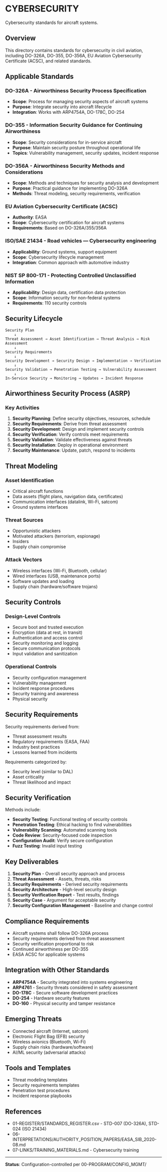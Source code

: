 # CYBERSECURITY

Cybersecurity standards for aircraft systems.

## Overview

This directory contains standards for cybersecurity in civil aviation, including DO-326A, DO-355, DO-356A, EU Aviation Cybersecurity Certificate (ACSC), and related standards.

## Applicable Standards

### DO-326A - Airworthiness Security Process Specification
- **Scope**: Process for managing security aspects of aircraft systems
- **Purpose**: Integrate security into aircraft lifecycle
- **Integration**: Works with ARP4754A, DO-178C, DO-254

### DO-355 - Information Security Guidance for Continuing Airworthiness
- **Scope**: Security considerations for in-service aircraft
- **Purpose**: Maintain security posture throughout operational life
- **Topics**: Vulnerability management, security updates, incident response

### DO-356A - Airworthiness Security Methods and Considerations
- **Scope**: Methods and techniques for security analysis and development
- **Purpose**: Practical guidance for implementing DO-326A
- **Methods**: Threat modeling, security requirements, verification

### EU Aviation Cybersecurity Certificate (ACSC)
- **Authority**: EASA
- **Scope**: Cybersecurity certification for aircraft systems
- **Requirements**: Based on DO-326A/355/356A

### ISO/SAE 21434 - Road vehicles — Cybersecurity engineering
- **Applicability**: Ground systems, support equipment
- **Scope**: Cybersecurity lifecycle management
- **Integration**: Common approach with automotive industry

### NIST SP 800-171 - Protecting Controlled Unclassified Information
- **Applicability**: Design data, certification data protection
- **Scope**: Information security for non-federal systems
- **Requirements**: 110 security controls

## Security Lifecycle

```
Security Plan
    ↓
Threat Assessment → Asset Identification → Threat Analysis → Risk Assessment
    ↓
Security Requirements
    ↓
Security Development → Security Design → Implementation → Verification
    ↓
Security Validation → Penetration Testing → Vulnerability Assessment
    ↓
In-Service Security → Monitoring → Updates → Incident Response
```

## Airworthiness Security Process (ASRP)

### Key Activities
1. **Security Planning**: Define security objectives, resources, schedule
2. **Security Requirements**: Derive from threat assessment
3. **Security Development**: Design and implement security controls
4. **Security Verification**: Verify controls meet requirements
5. **Security Validation**: Validate effectiveness against threats
6. **Security Installation**: Deploy in operational environment
7. **Security Maintenance**: Update, patch, respond to incidents

## Threat Modeling

### Asset Identification
- Critical aircraft functions
- Data assets (flight plans, navigation data, certificates)
- Communication interfaces (datalink, Wi-Fi, satcom)
- Ground systems interfaces

### Threat Sources
- Opportunistic attackers
- Motivated attackers (terrorism, espionage)
- Insiders
- Supply chain compromise

### Attack Vectors
- Wireless interfaces (Wi-Fi, Bluetooth, cellular)
- Wired interfaces (USB, maintenance ports)
- Software updates and loading
- Supply chain (hardware/software trojans)

## Security Controls

### Design-Level Controls
- Secure boot and trusted execution
- Encryption (data at rest, in transit)
- Authentication and access control
- Security monitoring and logging
- Secure communication protocols
- Input validation and sanitization

### Operational Controls
- Security configuration management
- Vulnerability management
- Incident response procedures
- Security training and awareness
- Physical security

## Security Requirements

Security requirements derived from:
- Threat assessment results
- Regulatory requirements (EASA, FAA)
- Industry best practices
- Lessons learned from incidents

Requirements categorized by:
- Security level (similar to DAL)
- Asset criticality
- Threat likelihood and impact

## Security Verification

Methods include:
- **Security Testing**: Functional testing of security controls
- **Penetration Testing**: Ethical hacking to find vulnerabilities
- **Vulnerability Scanning**: Automated scanning tools
- **Code Review**: Security-focused code inspection
- **Configuration Audit**: Verify secure configuration
- **Fuzz Testing**: Invalid input testing

## Key Deliverables

1. **Security Plan** - Overall security approach and process
2. **Threat Assessment** - Assets, threats, risks
3. **Security Requirements** - Derived security requirements
4. **Security Architecture** - High-level security design
5. **Security Verification Report** - Test results, findings
6. **Security Case** - Argument for acceptable security
7. **Security Configuration Management** - Baseline and change control

## Compliance Requirements

- Aircraft systems shall follow DO-326A process
- Security requirements derived from threat assessment
- Security verification proportional to risk
- Continued airworthiness per DO-355
- EASA ACSC for applicable systems

## Integration with Other Standards

- **ARP4754A** - Security integrated into systems engineering
- **ARP4761** - Security threats considered in safety assessment
- **DO-178C** - Secure software development practices
- **DO-254** - Hardware security features
- **DO-160** - Physical security and tamper resistance

## Emerging Threats

- Connected aircraft (Internet, satcom)
- Electronic Flight Bag (EFB) security
- Wireless avionics (Bluetooth, Wi-Fi)
- Supply chain risks (hardware/software)
- AI/ML security (adversarial attacks)

## Tools and Templates

- Threat modeling templates
- Security requirements templates
- Penetration test procedures
- Incident response playbooks

## References

- 01-REGISTER/STANDARDS_REGISTER.csv - STD-007 (DO-326A), STD-024 (ISO 21434)
- 06-INTERPRETATIONS/AUTHORITY_POSITION_PAPERS/EASA_SIB_2020-08.md
- 07-LINKS/TRAINING_MATERIALS.md - Cybersecurity training

---

**Status**: Configuration-controlled per 00-PROGRAM/CONFIG_MGMT/
